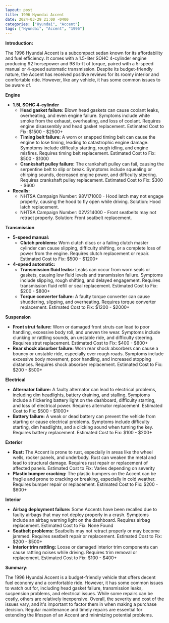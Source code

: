 ```yaml
---
layout: post
title: 1996 Hyundai Accent
date: 2024-03-29 21:00 -0400
categories: ["Hyundai", "Accent"]
tags: ["Hyundai", "Accent", "1996"]
---
```

**Introduction:**

The 1996 Hyundai Accent is a subcompact sedan known for its affordability and fuel efficiency. It comes with a 1.5-liter SOHC 4-cylinder engine producing 92 horsepower and 98 lb-ft of torque, paired with a 5-speed manual or 4-speed automatic transmission. Despite its budget-friendly nature, the Accent has received positive reviews for its roomy interior and comfortable ride. However, like any vehicle, it has some common issues to be aware of.

**Engine**

* **1.5L SOHC 4-cylinder**
    * **Head gasket failure:** Blown head gaskets can cause coolant leaks, overheating, and even engine failure. Symptoms include white smoke from the exhaust, overheating, and loss of coolant. Requires engine disassembly and head gasket replacement. Estimated Cost to Fix: $1500 - $2500+
    * **Timing belt failure:** A worn or snapped timing belt can cause the engine to lose timing, leading to catastrophic engine damage. Symptoms include difficulty starting, rough idling, and engine misfires. Requires timing belt replacement. Estimated Cost to Fix: $500 - $1000
    * **Crankshaft pulley failure:** The crankshaft pulley can fail, causing the serpentine belt to slip or break. Symptoms include squealing or chirping sounds, decreased engine power, and difficulty steering. Requires crankshaft pulley replacement. Estimated Cost to Fix: $300 - $600
* **Recalls:**
    * NHTSA Campaign Number: 98V171000 - Hood latch may not engage properly, causing the hood to fly open while driving. Solution: Hood latch replacement.
    * NHTSA Campaign Number: 02V214000 - Front seatbelts may not retract properly. Solution: Front seatbelt replacement.

**Transmission**

* **5-speed manual:**
    * **Clutch problems:** Worn clutch discs or a failing clutch master cylinder can cause slipping, difficulty shifting, or a complete loss of power from the engine. Requires clutch replacement or repair. Estimated Cost to Fix: $500 - $1200+
* **4-speed automatic:**
    * **Transmission fluid leaks:** Leaks can occur from worn seals or gaskets, causing low fluid levels and transmission failure. Symptoms include slipping, rough shifting, and delayed engagement. Requires transmission fluid refill or seal replacement. Estimated Cost to Fix: $200 - $800+
    * **Torque converter failure:** A faulty torque converter can cause shuddering, slipping, and overheating. Requires torque converter replacement. Estimated Cost to Fix: $1200 - $2000+

**Suspension**

* **Front strut failure:** Worn or damaged front struts can lead to poor handling, excessive body roll, and uneven tire wear. Symptoms include clunking or rattling sounds, an unstable ride, and difficulty steering. Requires strut replacement. Estimated Cost to Fix: $400 - $800+
* **Rear shock absorber failure:** Worn rear shock absorbers can cause a bouncy or unstable ride, especially over rough roads. Symptoms include excessive body movement, poor handling, and increased stopping distances. Requires shock absorber replacement. Estimated Cost to Fix: $200 - $500+

**Electrical**

* **Alternator failure:** A faulty alternator can lead to electrical problems, including dim headlights, battery draining, and stalling. Symptoms include a flickering battery light on the dashboard, difficulty starting, and loss of electrical power. Requires alternator replacement. Estimated Cost to Fix: $500 - $1000+
* **Battery failure:** A weak or dead battery can prevent the vehicle from starting or cause electrical problems. Symptoms include difficulty starting, dim headlights, and a clicking sound when turning the key. Requires battery replacement. Estimated Cost to Fix: $100 - $200+

**Exterior**

* **Rust:** The Accent is prone to rust, especially in areas like the wheel wells, rocker panels, and underbody. Rust can weaken the metal and lead to structural damage. Requires rust repair or replacement of affected panels. Estimated Cost to Fix: Varies depending on severity
* **Plastic bumper cracking:** The plastic bumpers on the Accent can be fragile and prone to cracking or breaking, especially in cold weather. Requires bumper repair or replacement. Estimated Cost to Fix: $200 - $600+

**Interior**

* **Airbag deployment failure:** Some Accents have been recalled due to faulty airbags that may not deploy properly in a crash. Symptoms include an airbag warning light on the dashboard. Requires airbag replacement. Estimated Cost to Fix: None Found
* **Seatbelt problems:** Seatbelts may not retract properly or may become jammed. Requires seatbelt repair or replacement. Estimated Cost to Fix: $200 - $500+
* **Interior trim rattling:** Loose or damaged interior trim components can cause rattling noises while driving. Requires trim removal or replacement. Estimated Cost to Fix: $100 - $400+

**Summary:**

The 1996 Hyundai Accent is a budget-friendly vehicle that offers decent fuel economy and a comfortable ride. However, it has some common issues to watch out for, including head gasket failure, transmission leaks, suspension problems, and electrical issues. While some repairs can be costly, others are relatively inexpensive. Overall, the severity and cost of the issues vary, and it's important to factor them in when making a purchase decision. Regular maintenance and timely repairs are essential for extending the lifespan of an Accent and minimizing potential problems.
